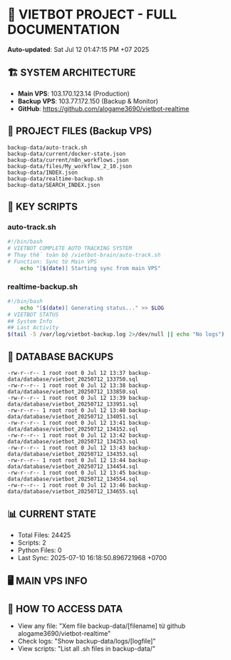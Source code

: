 # 🤖 VIETBOT PROJECT - FULL DOCUMENTATION
**Auto-updated**: Sat Jul 12 01:47:15 PM +07 2025

## 🏗️ SYSTEM ARCHITECTURE
- **Main VPS**: 103.170.123.14 (Production)
- **Backup VPS**: 103.77.172.150 (Backup & Monitor)
- **GitHub**: https://github.com/alogame3690/vietbot-realtime

## 📁 PROJECT FILES (Backup VPS)
```
backup-data/auto-track.sh
backup-data/current/docker-state.json
backup-data/current/n8n_workflows.json
backup-data/files/My_workflow_2_10.json
backup-data/INDEX.json
backup-data/realtime-backup.sh
backup-data/SEARCH_INDEX.json
```

## 🔧 KEY SCRIPTS
### auto-track.sh
```bash
#!/bin/bash
# VIETBOT COMPLETE AUTO TRACKING SYSTEM
# Thay thế toàn bộ /vietbot-brain/auto-track.sh
# Function: Sync từ Main VPS
    echo "[$(date)] Starting sync from main VPS"
```
### realtime-backup.sh
```bash
#!/bin/bash
    echo "[$(date)] Generating status..." >> $LOG
# VIETBOT STATUS
## System Info
## Last Activity
$(tail -5 /var/log/vietbot-backup.log 2>/dev/null || echo "No logs")
```

## 💾 DATABASE BACKUPS
```
-rw-r--r-- 1 root root 0 Jul 12 13:37 backup-data/database/vietbot_20250712_133750.sql
-rw-r--r-- 1 root root 0 Jul 12 13:38 backup-data/database/vietbot_20250712_133850.sql
-rw-r--r-- 1 root root 0 Jul 12 13:39 backup-data/database/vietbot_20250712_133951.sql
-rw-r--r-- 1 root root 0 Jul 12 13:40 backup-data/database/vietbot_20250712_134051.sql
-rw-r--r-- 1 root root 0 Jul 12 13:41 backup-data/database/vietbot_20250712_134152.sql
-rw-r--r-- 1 root root 0 Jul 12 13:42 backup-data/database/vietbot_20250712_134253.sql
-rw-r--r-- 1 root root 0 Jul 12 13:43 backup-data/database/vietbot_20250712_134353.sql
-rw-r--r-- 1 root root 0 Jul 12 13:44 backup-data/database/vietbot_20250712_134454.sql
-rw-r--r-- 1 root root 0 Jul 12 13:45 backup-data/database/vietbot_20250712_134554.sql
-rw-r--r-- 1 root root 0 Jul 12 13:46 backup-data/database/vietbot_20250712_134655.sql
```

## 📊 CURRENT STATE
- Total Files: 24425
- Scripts: 2
- Python Files: 0
- Last Sync: 2025-07-10 16:18:50.896721968 +0700

## 🖥️ MAIN VPS INFO


## 🚨 HOW TO ACCESS DATA
- View any file: "Xem file backup-data/[filename] từ github alogame3690/vietbot-realtime"
- Check logs: "Show backup-data/logs/[logfile]"
- View scripts: "List all .sh files in backup-data/"
